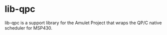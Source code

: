 lib-qpc
======
lib-qpc is a support library for the Amulet Project that wraps the QP/C native scheduler for MSP430.